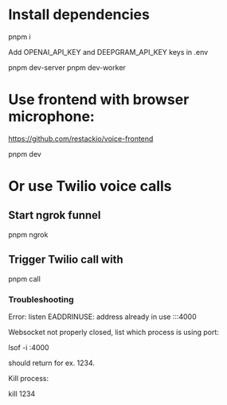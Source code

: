 # Install dependencies

pnpm i

Add OPENAI_API_KEY and DEEPGRAM_API_KEY keys in .env

pnpm dev-server
pnpm dev-worker

# Use frontend with browser microphone:

https://github.com/restackio/voice-frontend

pnpm dev

# Or use Twilio voice calls

## Start ngrok funnel

pnpm ngrok

## Trigger Twilio call with

pnpm call

### Troubleshooting

Error: listen EADDRINUSE: address already in use :::4000

Websocket not properly closed, list which process is using port:

lsof -i :4000

should return for ex. 1234.

Kill process:

kill 1234
